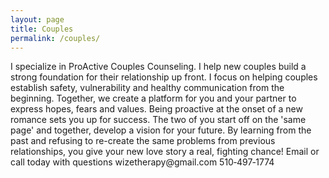 ```yaml
---
layout: page
title: Couples
permalink: /couples/
---
```

<p class="text-justify">
I specialize in ProActive Couples Counseling.  I help new couples build a strong foundation for their relationship up front.  I focus on helping couples establish safety, vulnerability and healthy communication from the beginning.  Together, we create a platform for you and your partner to express hopes, fears and values.  Being proactive at the onset of a new romance sets you up for success.  The two of you start off on the 'same page' and together, develop a vision for your future.  By learning from the past and refusing to re-create the same problems from previous relationships, you give your new love story a real, fighting chance!  Email or call today with questions wizetherapy@gmail.com 510&#8209;497&#8209;1774
</p>
